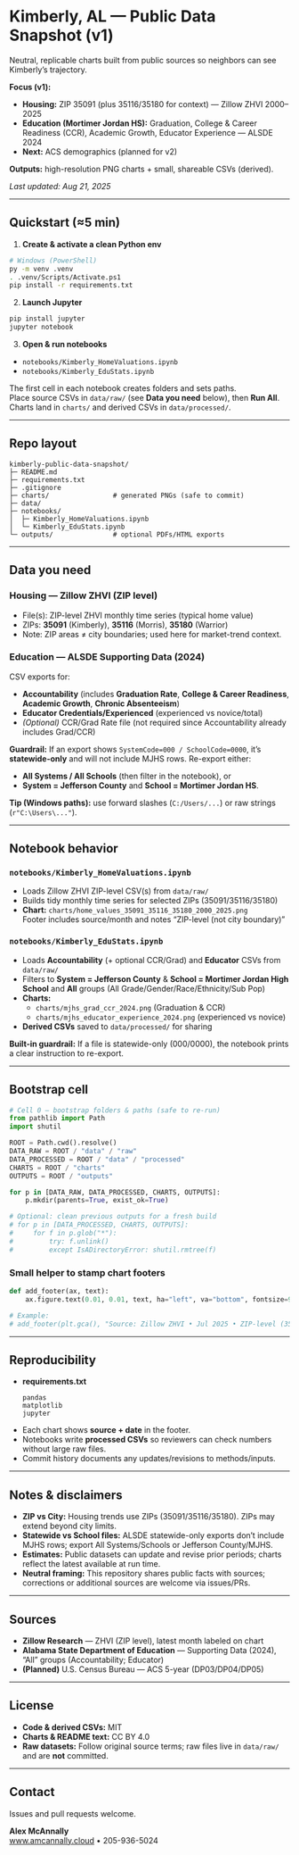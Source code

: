 # Kimberly, AL — Public Data Snapshot (v1)

Neutral, replicable charts built from public sources so neighbors can see Kimberly’s trajectory.

**Focus (v1):**
- **Housing:** ZIP 35091 (plus 35116/35180 for context) — Zillow ZHVI 2000–2025  
- **Education (Mortimer Jordan HS):** Graduation, College & Career Readiness (CCR), Academic Growth, Educator Experience — ALSDE 2024  
- **Next:** ACS demographics (planned for v2)

**Outputs:** high-resolution PNG charts + small, shareable CSVs (derived).

_Last updated: Aug 21, 2025_


---

## Quickstart (≈5 min)

1) **Create & activate a clean Python env**
```bash
# Windows (PowerShell)
py -m venv .venv
. .venv/Scripts/Activate.ps1
pip install -r requirements.txt
```

2) **Launch Jupyter**
```bash
pip install jupyter
jupyter notebook
```

3) **Open & run notebooks**
- `notebooks/Kimberly_HomeValuations.ipynb`
- `notebooks/Kimberly_EduStats.ipynb`

The first cell in each notebook creates folders and sets paths.  
Place source CSVs in `data/raw/` (see **Data you need** below), then **Run All**.  
Charts land in `charts/` and derived CSVs in `data/processed/`.


---

## Repo layout

```
kimberly-public-data-snapshot/
├─ README.md
├─ requirements.txt
├─ .gitignore
├─ charts/                # generated PNGs (safe to commit)
├─ data/
├─ notebooks/
│  ├─ Kimberly_HomeValuations.ipynb
│  └─ Kimberly_EduStats.ipynb
└─ outputs/               # optional PDFs/HTML exports
```

---

## Data you need

### Housing — Zillow ZHVI (ZIP level)
- File(s): ZIP-level ZHVI monthly time series (typical home value)  
- ZIPs: **35091** (Kimberly), **35116** (Morris), **35180** (Warrior)  
- Note: ZIP areas ≠ city boundaries; used here for market-trend context.

### Education — ALSDE Supporting Data (2024)
CSV exports for:
- **Accountability** (includes **Graduation Rate**, **College & Career Readiness**, **Academic Growth**, **Chronic Absenteeism**)  
- **Educator Credentials/Experienced** (experienced vs novice/total)  
- *(Optional)* CCR/Grad Rate file (not required since Accountability already includes Grad/CCR)

**Guardrail:** If an export shows `SystemCode=000 / SchoolCode=0000`, it’s **statewide-only** and will not include MJHS rows. Re-export either:
- **All Systems / All Schools** (then filter in the notebook), or  
- **System = Jefferson County** and **School = Mortimer Jordan HS**.

**Tip (Windows paths):** use forward slashes (`C:/Users/...`) or raw strings (`r"C:\Users\..."`).


---

## Notebook behavior

### `notebooks/Kimberly_HomeValuations.ipynb`
- Loads Zillow ZHVI ZIP-level CSV(s) from `data/raw/`
- Builds tidy monthly time series for selected ZIPs (35091/35116/35180)
- **Chart:** `charts/home_values_35091_35116_35180_2000_2025.png`  
  Footer includes source/month and notes “ZIP-level (not city boundary)”

### `notebooks/Kimberly_EduStats.ipynb`
- Loads **Accountability** (+ optional CCR/Grad) and **Educator** CSVs from `data/raw/`
- Filters to **System = Jefferson County** & **School = Mortimer Jordan High School** and **All** groups (All Grade/Gender/Race/Ethnicity/Sub Pop)
- **Charts:**
  - `charts/mjhs_grad_ccr_2024.png` (Graduation & CCR)
  - `charts/mjhs_educator_experience_2024.png` (experienced vs novice)
- **Derived CSVs** saved to `data/processed/` for sharing

**Built-in guardrail:** If a file is statewide-only (000/0000), the notebook prints a clear instruction to re-export.


---

## Bootstrap cell

```python
# Cell 0 — bootstrap folders & paths (safe to re-run)
from pathlib import Path
import shutil

ROOT = Path.cwd().resolve()
DATA_RAW = ROOT / "data" / "raw"
DATA_PROCESSED = ROOT / "data" / "processed"
CHARTS = ROOT / "charts"
OUTPUTS = ROOT / "outputs"

for p in [DATA_RAW, DATA_PROCESSED, CHARTS, OUTPUTS]:
    p.mkdir(parents=True, exist_ok=True)

# Optional: clean previous outputs for a fresh build
# for p in [DATA_PROCESSED, CHARTS, OUTPUTS]:
#     for f in p.glob("*"):
#         try: f.unlink()
#         except IsADirectoryError: shutil.rmtree(f)
```

### Small helper to stamp chart footers
```python
def add_footer(ax, text):
    ax.figure.text(0.01, 0.01, text, ha="left", va="bottom", fontsize=9, alpha=0.8)

# Example:
# add_footer(plt.gca(), "Source: Zillow ZHVI • Jul 2025 • ZIP-level (35091/35116/35180)")
```


---

## Reproducibility

- **requirements.txt**
  ```
  pandas
  matplotlib
  jupyter
  ```
- Each chart shows **source + date** in the footer.  
- Notebooks write **processed CSVs** so reviewers can check numbers without large raw files.  
- Commit history documents any updates/revisions to methods/inputs.


---

## Notes & disclaimers

- **ZIP vs City:** Housing trends use ZIPs (35091/35116/35180). ZIPs may extend beyond city limits.  
- **Statewide vs School files:** ALSDE statewide-only exports don’t include MJHS rows; export All Systems/Schools or Jefferson County/MJHS.  
- **Estimates:** Public datasets can update and revise prior periods; charts reflect the latest available at run time.  
- **Neutral framing:** This repository shares public facts with sources; corrections or additional sources are welcome via issues/PRs.


---

## Sources

- **Zillow Research** — ZHVI (ZIP level), latest month labeled on chart  
- **Alabama State Department of Education** — Supporting Data (2024), “All” groups (Accountability; Educator)  
- **(Planned)** U.S. Census Bureau — ACS 5-year (DP03/DP04/DP05)


---

## License

- **Code & derived CSVs:** MIT  
- **Charts & README text:** CC BY 4.0  
- **Raw datasets:** Follow original source terms; raw files live in `data/raw/` and are **not** committed.


---

## Contact

Issues and pull requests welcome.

**Alex McAnnally**  
www.amcannally.cloud • 205-936-5024
